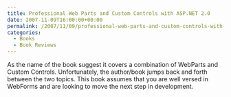```yaml
---
title: Professional Web Parts and Custom Controls with ASP.NET 2.0
date: 2007-11-09T16:00:00+00:00
permalink: /2007/11/09/professional-web-parts-and-custom-controls-with-asp-net-2-0/
categories:
  - Books
  - Book Reviews
---
```

As the name of the book suggest it covers a combination of WebParts and Custom Controls.  Unfortunately, the author/book jumps back and forth between the two topics.  This book assumes that you are well versed in WebForms and are looking to move the next step in development.